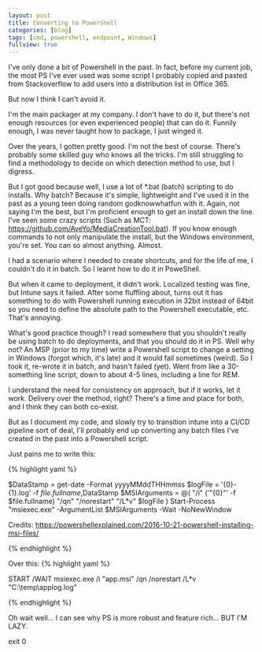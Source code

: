 ```yaml
---
layout: post
title: Converting to Powershell
categories: [blog]
tags: [cmd, powershell, endpoint, Windows]
fullview: true
---
```


I've only done a bit of Powershell in the past. In fact, before my current job, the most PS I've ever used was some script I probably copied and pasted from Stackoverflow to add users into a distribution list in Office 365.

But now I think I can't avoid it.

I'm the main packager at my company. I don't have to do it, but there's not enough resources (or even experienced people) that can do it. Funnily enough, I was never taught how to package, I just winged it.
 
Over the years, I gotten pretty good. I'm not the best of course. There's probably some skilled guy who knows all the tricks. I'm still struggling to find a methodology to decide on which detection method to use, but I digress.
 
But I got good because well, I use a lot of *.bat (batch) scripting to do installs. Why batch? Because it's simple, lightweight and I've used it in the past as a young teen doing random godknowwhatfun with it. Again, not saying I'm the best, but I'm proficient enough to get an install down the line. I've seen some crazy scripts (Such as MCT: https://github.com/AveYo/MediaCreationTool.bat). If you know enough commands to not only manipulate the install, but the Windows environment, you're set. You can so almost anything. Almost.

I had a scenario where I needed to create shortcuts, and for the life of me, I couldn't do it in batch. So I learnt how to do it in PoweShell.

But when it came to deployment, it didn't work. Localized testing was fine, but Intune says it failed. After some fluffling about, turns out it has something to do with Powershell running execution in 32bit instead of 64bit so you need to define the absolute path to the Powershell executable, etc. That's annoying.

What's good practice though? I read somewhere that you shouldn't really be using batch to do deployments, and that you should do it in PS. Well why not? An MSP (prior to my time) write a Powershell script to change a setting in Windows (forgot which, it's late) and it would fail sometimes (weird). So I took it, re-wrote it in batch, and hasn't failed (yet). Went from like a 30-something line script, down to about 4-5 lines, including a line for REM.

I understand the need for consistency on approach, but if it works, let it work. Delivery over the method, right? There's a time and place for both, and I think they can both co-exist.

But as I document my code, and slowly try to transition intune into a CI/CD pipeline sort of deal, I'll probably end up converting any batch files I've created in the past into a Powershell script.

Just pains me to write this:

{% highlight yaml %}

$DataStamp = get-date -Format yyyyMMddTHHmmss
$logFile = '{0}-{1}.log' -f $file.fullname,$DataStamp
$MSIArguments = @(
    "/i"
    ('"{0}"' -f $file.fullname)
    "/qn"
    "/norestart"
    "/L*v"
    $logFile
)
Start-Process "msiexec.exe" -ArgumentList $MSIArguments -Wait -NoNewWindow 

Credits: https://powershellexplained.com/2016-10-21-powershell-installing-msi-files/

{% endhighlight %}

Over this:
{% highlight yaml %}

START /WAIT msiexec.exe /i "app.msi" /qn /norestart /L*v "C:\temp\applog.log"

{% endhighlight %}

Oh wait well... I can see why PS is more robust and feature rich... BUT I'M LAZY.

exit 0



